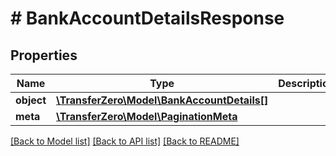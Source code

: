 # # BankAccountDetailsResponse

## Properties

Name | Type | Description | Notes
------------ | ------------- | ------------- | -------------
**object** | [**\TransferZero\Model\BankAccountDetails[]**](BankAccountDetails.md) |  | [optional] 
**meta** | [**\TransferZero\Model\PaginationMeta**](PaginationMeta.md) |  | [optional] 

[[Back to Model list]](../../README.md#documentation-for-models) [[Back to API list]](../../README.md#documentation-for-api-endpoints) [[Back to README]](../../README.md)


